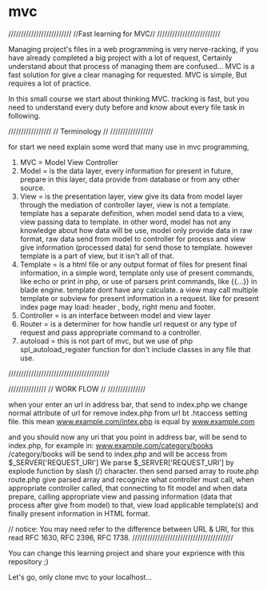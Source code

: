 # mvc
/////////////////////////
//Fast learning for MVC//
/////////////////////////

Managing project's files in a web programming is very nerve-racking,
if you have already completed a big project with a lot of request, Certainly understand about that process of managing them are confused...
MVC is a fast solution for give a clear managing for requested.
MVC is simple, But requires a lot of practice.

In this small course we start about thinking MVC. tracking is fast, but you need to understand every duty before and know about every file task in following.

/////////////////
// Terminology //
/////////////////

for start we need explain some word that many use in mvc programming,

1. MVC = Model View Controller
2. Model = is the data layer, every information for present in future, prepare in this layer, data provide from database or from any other source.
3. View = is the presentation layer, view give its data from model layer through the mediation of controller layer, 
view is not a template. template has a separate definition, when model send data to a view, 
view passing data to template. in other word, model has not any knowledge about how data will be use, 
model only provide data in raw format, 
raw data send from model to controller for process and view give information (processed data) for send those to template. 
however template is a part of view, but it isn't all of that.
4. Template = is a html file or any output format of files for present final information, in a simple word, template only use of present commands, like echo or print in php, or use of parsers print commands, like {{...}} in blade engine.
template dont have any calculate. a view may call multiple template or subview for present information in a request. like for present index page may load: header , body, right menu and footer.
5. Controller = is an interface between model and view layer
6. Router = is a determiner for how handle url request or any type of request and pass appropriate command to a controller.
7. autoload = this is not part of mvc, but we use of php spl_autoload_register function for don't include classes in any file that use.

////////////////////////////////////////

///////////////
// WORK FLOW //
///////////////

when your enter an url in address bar, that send to index.php
we change normal attribute of url for remove index.php from url bt .htaccess setting file.
this mean 
www.example.com/intex.php
is equal by 
www.example.com

and you should now any uri that you point in address bar, will be send to index.php, for example in:
www.example.com/category/books
/category/books
will be send to index.php and will be access from $_SERVER['REQUEST_URI']
We parse $_SERVER['REQUEST_URI'] by explode function by slash (/) character.
then send parsed array to route.php
route.php give parsed array and recognize what controller must call,
when appropriate controller called, that connecting to fit model and when data prepare, calling appropriate view and passing information (data that process after give from model) to that,
view load applicable template(s) and finally present information in HTML format.  

//
notice: You may need refer to the difference between URL & URI, for this read RFC 1630, RFC 2396, RFC 1738.
////////////////////////////////////////

You can change this learning project and share your exprience with this repository ;)

Let's go, only clone mvc to your localhost...
